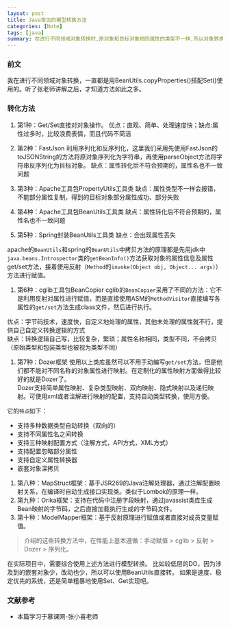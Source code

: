 ```yaml
---
layout: post
title: Java常见的模型转换方法
categories: [Note]
tags: [java]
summary: 在进行不同领域对象转换时,原对象和目标对象相同属性的类型不一样,所以对象转换时一些需要考虑的问题。
---
```


### 前文
我在进行不同领域对象转换，一直都是用BeanUtils.copyProperties()搭配Set()使用的。听了张老师讲解之后，才知道方法如此之多。

### 转化方法
1. 第1种：Get/Set直接对对象操作。
优点：直观、简单、处理速度快；缺点:属性过多时，比较浪费表情，而且代码不简洁

1. 第2种：FastJson
利用序列化和反序列化，这里我们采用先使用FastJson的toJSONString的方法将原对象序列化为字符串，再使用parseObject方法将字符串反序列化为目标对象。
缺点：属性转化后不符合预期的，属性名也不一致问题

1. 第3种：Apache工具包PropertyUtils工具类
缺点：属性类型不一样会报错，不能部分属性复制，得到的目标对象部分属性成功、部分失败

1. 第4种：Apache工具包BeanUtils工具类
缺点：属性转化后不符合预期的，属性名也不一致问题

1. 第5种：Spring封装BeanUtils工具类
缺点：会出现属性丢失

apache的`BeanUtils`和spring的`BeanUtils`中拷贝方法的原理都是先用jdk中 `java.beans.Introspector`类的`getBeanInfo()`方法获取对象的属性信息及属性get/set方法，接着使用反射（`Method`的`invoke(Object obj, Object... args)`）方法进行赋值。  

1. 第6种：cglib工具包BeanCopier
cglib的`BeanCopier`采用了不同的方法：它不是利用反射对属性进行赋值，而是直接使用ASM的`MethodVisitor`直接编写各属性的`get/set`方法生成class文件，然后进行执行。

优点：字节码技术，速度快，自定义地处理的属性，其他未处理的属性就不行，提供自己自定义转换逻辑的方式  
缺点：转换逻辑自己写，比较复杂，繁琐；属性名称相同，类型不同，不会拷贝（原始类型和包装类型也被视为类型不同）  

1. 第7种：Dozer框架
使用以上类库虽然可以不用手动编写`get/set`方法，但是他们都不能对不同名称的对象属性进行映射。在定制化的属性映射方面做得比较好的就是Dozer了。  
Dozer支持简单属性映射、复杂类型映射、双向映射、隐式映射以及递归映射。可使用xml或者注解进行映射的配置，支持自动类型转换，使用方便。

它的`特点`如下：
- 支持多种数据类型自动转换（双向的）
- 支持不同属性名之间转换
- 支持三种映射配置方式（注解方式，API方式，XML方式）
- 支持配置忽略部分属性
- 支持自定义属性转换器
- 嵌套对象深拷贝

1. 第八种：MapStruct框架：基于JSR269的Java注解处理器，通过注解配置映射关系，在编译时自动生成接口实现类。类似于Lombok的原理一样。
1. 第九种：Orika框架：支持在代码中注册字段映射，通过javassist类库生成Bean映射的字节码，之后直接加载执行生成的字节码文件。
1. 第十种：ModelMapper框架：基于反射原理进行赋值或者直接对成员变量赋值。

> 介绍的这些转换方法中，在性能上基本遵循：手动赋值 > cglib	> 反射 > Dozer > 序列化。

在实际项目中，需要综合使用上述方法进行模型转换。
比如较低层的DO，因为涉及到的嵌套对象少，改动也少，所以可以使用BeanUtils直接转。
如果是速度、稳定优先的系统，还是简单粗暴地使用Set、Get实现吧。

### 文献参考
- 本篇学习于慕课网-张小喜老师

